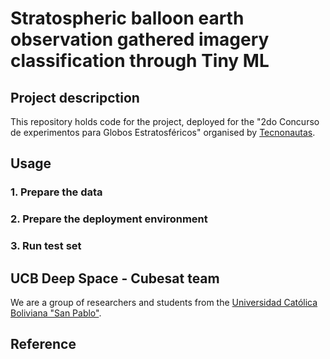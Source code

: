 # Stratospheric balloon earth observation gathered imagery classification through Tiny ML

## Project descripction

This repository holds code for the project, deployed for the "2do Concurso de experimentos para Globos Estratosféricos" organised by [Tecnonautas](https://tecnonautasbolivia.com/).

## Usage

### 1. Prepare the data
### 2. Prepare the deployment environment
### 3. Run test set

## UCB Deep Space - Cubesat team
We are a group of researchers and students from the [Universidad Católica Boliviana "San Pablo"](https://lpz.ucb.edu.bo/).

## Reference



